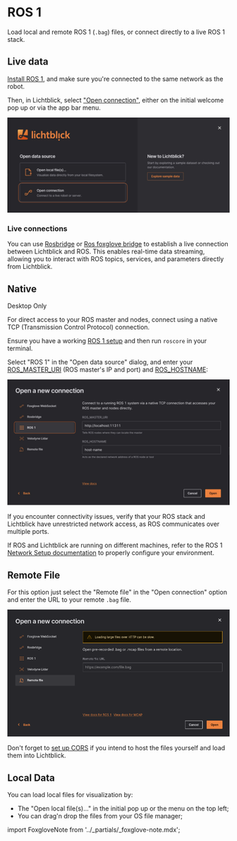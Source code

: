# ROS 1

Load local and remote ROS 1 (`.bag`) files, or connect directly to a live ROS 1 stack.

## Live data

[Install ROS 1](https://wiki.ros.org/ROS/Installation), and make sure you're connected to the same network as the robot.

Then, in Lichtblick, select ["Open connection"](./introduction.md), either on the initial welcome pop up or via the app bar menu.

![open-connection](images/open-connection.png)

### Live connections

You can use [Rosbridge](../connecting-to-data/rosbridge.md) or [Ros foxglove bridge](https://docs.foxglove.dev/docs/connecting-to-data/ros-foxglove-bridge) to establish a live connection between Lichtblick and ROS. This enables real-time data streaming, allowing you to interact with ROS topics, services, and parameters directly from Lichtblick.

## Native

<div class="warning">
Desktop Only
</div>

For direct access to your ROS master and nodes, connect using a native TCP (Transmission Control Protocol) connection.

Ensure you have a working [ROS 1 setup](https://wiki.ros.org/ROS/Installation) and then run `roscore` in your terminal.

Select "ROS 1" in the "Open data source" dialog, and enter your [ROS_MASTER_URI](https://wiki.ros.org/ROS/EnvironmentVariables#ROS_MASTER_URI) (ROS master's IP and port) and [ROS_HOSTNAME](https://wiki.ros.org/ROS/EnvironmentVariables#ROS_IP.2FROS_HOSTNAME):

![connect-to-ros1](images/connect-to-ros1.png)

If you encounter connectivity issues, verify that your ROS stack and Lichtblick have unrestricted network access, as ROS communicates over multiple ports.

If ROS and Lichtblick are running on different machines, refer to the ROS 1 [Network Setup documentation](https://wiki.ros.org/ROS/NetworkSetup) to properly configure your environment.

## Remote File

For this option just select the "Remote file" in the "Open connection" option and enter the URL to your remote `.bag` file.

![open-remote-file](images/open-remote-file.png)

Don't forget to [set up CORS](../connecting-to-data/live-data.html#cross-origin-resource-sharing-cors-setup) if you intend to host the files yourself and load them into Lichtblick.

## Local Data

You can load local files for visualization by:

- The "Open local file(s)..." in the initial pop up or the menu on the top left;
- You can drag'n drop the files from your OS file manager;

import FoxgloveNote from '../\_partials/\_foxglove-note.mdx';

<FoxgloveNote />
